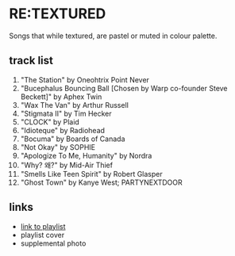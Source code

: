 # RE:TEXTURED

Songs that while textured, are pastel or muted in colour palette.

## track list

1. "The Station" by Oneohtrix Point Never
2. "Bucephalus Bouncing Ball [Chosen by Warp co-founder Steve Beckett]" by Aphex Twin
3. "Wax The Van" by Arthur Russell
4. "Stigmata II" by Tim Hecker
5. "CLOCK" by Plaid
6. "Idioteque" by Radiohead
7. "Bocuma" by Boards of Canada
8. "Not Okay" by SOPHIE
9. "Apologize To Me, Humanity" by Nordra
10. "Why? 왜?" by Mid-Air Thief
11. "Smells Like Teen Spirit" by Robert Glasper
12. "Ghost Town" by Kanye West; PARTYNEXTDOOR

## links

- [link to playlist](https://open.spotify.com/playlist/0gWX8iwyUkTg4LRf8HPrzD)
- playlist cover
- supplemental photo

